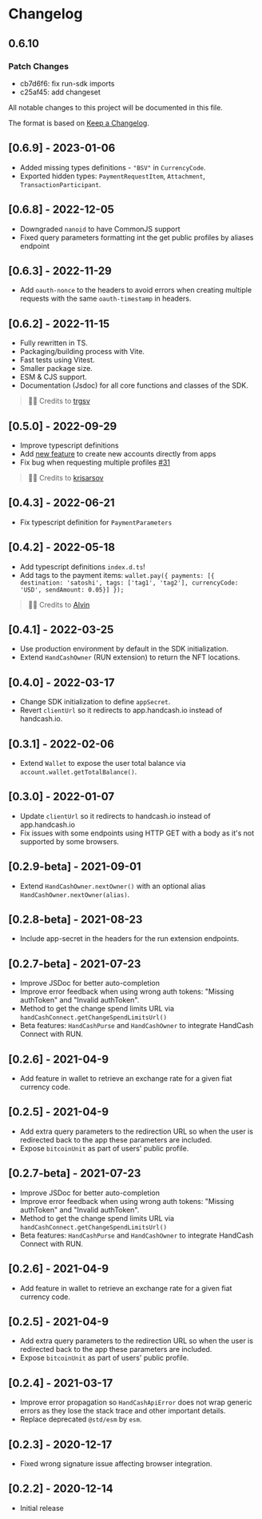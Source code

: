 # Changelog

## 0.6.10

### Patch Changes

-   cb7d6f6: fix run-sdk imports
-   c25af45: add changeset

All notable changes to this project will be documented in this file.

The format is based on [Keep a Changelog](https://keepachangelog.com/en/1.0.0/).

## [0.6.9] - 2023-01-06

-   Added missing types definitions - `"BSV"` in `CurrencyCode`.
-   Exported hidden types: `PaymentRequestItem`, `Attachment`, `TransactionParticipant`.

## [0.6.8] - 2022-12-05

-   Downgraded `nanoid` to have CommonJS support
-   Fixed query parameters formatting int the get public profiles by aliases endpoint

## [0.6.3] - 2022-11-29

-   Add `oauth-nonce` to the headers to avoid errors when creating multiple requests with the same `oauth-timestamp` in headers.

## [0.6.2] - 2022-11-15

-   Fully rewritten in TS.
-   Packaging/building process with Vite.
-   Fast tests using Vitest.
-   Smaller package size.
-   ESM & CJS support.
-   Documentation (Jsdoc) for all core functions and classes of the SDK.

> 🙏🏻 Credits to [trgsv](https://github.com/trgsv)

## [0.5.0] - 2022-09-29

-   Improve typescript definitions
-   Add [new feature](https://docs.handcash.io/docs/create-accounts) to create new accounts directly from apps
-   Fix bug when requesting multiple profiles [#31](https://github.com/HandCash/handcash-connect-sdk-js/pull/31)

> 🙏🏻 Credits to [krisarsov](https://github.com/krisarsov)

## [0.4.3] - 2022-06-21

-   Fix typescript definition for `PaymentParameters`

## [0.4.2] - 2022-05-18

-   Add typescript definitions `index.d.ts`!
-   Add tags to the payment items: `wallet.pay({ payments: [{ destination: 'satoshi', tags: ['tag1', 'tag2'], currencyCode: 'USD', sendAmount: 0.05}] });`

> 🙏🏻 Credits to [Alvin](https://github.com/irkaal)

## [0.4.1] - 2022-03-25

-   Use production environment by default in the SDK initialization.
-   Extend `HandCashOwner` (RUN extension) to return the NFT locations.

## [0.4.0] - 2022-03-17

-   Change SDK initialization to define `appSecret`.
-   Revert `clientUrl` so it redirects to app.handcash.io instead of handcash.io.

## [0.3.1] - 2022-02-06

-   Extend `Wallet` to expose the user total balance via `account.wallet.getTotalBalance()`.

## [0.3.0] - 2022-01-07

-   Update `clientUrl` so it redirects to handcash.io instead of app.handcash.io
-   Fix issues with some endpoints using HTTP GET with a body as it's not supported by some browsers.

## [0.2.9-beta] - 2021-09-01

-   Extend `HandCashOwner.nextOwner()` with an optional alias `HandCashOwner.nextOwner(alias)`.

## [0.2.8-beta] - 2021-08-23

-   Include app-secret in the headers for the run extension endpoints.

## [0.2.7-beta] - 2021-07-23

-   Improve JSDoc for better auto-completion
-   Improve error feedback when using wrong auth tokens: "Missing authToken" and "Invalid authToken".
-   Method to get the change spend limits URL via `handCashConnect.getChangeSpendLimitsUrl()`
-   Beta features: `HandCashPurse` and `HandCashOwner` to integrate HandCash Connect with RUN.

## [0.2.6] - 2021-04-9

-   Add feature in wallet to retrieve an exchange rate for a given fiat currency code.

## [0.2.5] - 2021-04-9

-   Add extra query parameters to the redirection URL so when the user is redirected back to the app these parameters are included.
-   Expose `bitcoinUnit` as part of users' public profile.

## [0.2.7-beta] - 2021-07-23

-   Improve JSDoc for better auto-completion
-   Improve error feedback when using wrong auth tokens: "Missing authToken" and "Invalid authToken".
-   Method to get the change spend limits URL via `handCashConnect.getChangeSpendLimitsUrl()`
-   Beta features: `HandCashPurse` and `HandCashOwner` to integrate HandCash Connect with RUN.

## [0.2.6] - 2021-04-9

-   Add feature in wallet to retrieve an exchange rate for a given fiat currency code.

## [0.2.5] - 2021-04-9

-   Add extra query parameters to the redirection URL so when the user is redirected back to the app these parameters are included.
-   Expose `bitcoinUnit` as part of users' public profile.

## [0.2.4] - 2021-03-17

-   Improve error propagation so `HandCashApiError` does not wrap generic errors as they lose the stack trace and other important details.
-   Replace deprecated `@std/esm` by `esm`.

## [0.2.3] - 2020-12-17

-   Fixed wrong signature issue affecting browser integration.

## [0.2.2] - 2020-12-14

-   Initial release

